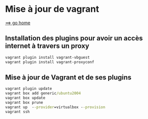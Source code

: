# Mise à jour de vagrant

[==> go home](../README.md)

## Installation des plugins pour avoir un accès internet à travers un proxy

~~~bash
vagrant plugin install vagrant-vbguest
vagrant plugin install vagrant-proxyconf
~~~

## Mise à jour de Vagrant et de ses plugins

~~~cmd
vagrant plugin update
vagrant box add generic/ubuntu2004
vagrant box update
vagrant box prune
vagrant up  --provider=virtualbox --provision
vagrant ssh
~~~
